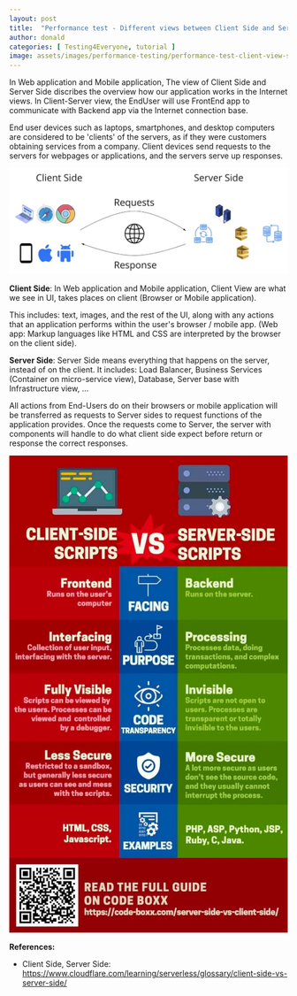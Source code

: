 ```yaml
---
layout: post
title:  "Performance test - Different views between Client Side and Server/Service Side"
author: donald
categories: [ Testing4Everyone, tutorial ]
image: assets/images/performance-testing/performance-test-client-view-server-view.png
---
```

In Web application and Mobile application, The view of Client Side and Server Side discribes the overview how our application works in the Internet views. In Client-Server view, the EndUser will use FrontEnd app to communicate with Backend app via the Internet connection base.

End user devices such as laptops, smartphones, and desktop computers are considered to be 'clients' of the servers, as if they were customers obtaining services from a company. Client devices send requests to the servers for webpages or applications, and the servers serve up responses.

![](assets/images/performance-testing/performance-test-client-view-server-view.png)

**Client Side**: In Web application and Mobile application, Client View are what we see in UI, takes places on client (Browser or Mobile application).

This includes: text, images, and the rest of the UI, along with any actions that an application performs within the user's browser / mobile app. (Web app: Markup languages like HTML and CSS are interpreted by the browser on the client side).

**Server Side**: Server Side means everything that happens on the server, instead of on the client. It includes: Load Balancer, Business Services (Container on micro-service view), Database, Server base with Infrastructure view, ...

All actions from End-Users do on their browsers or mobile application will be transferred as requests to Server sides to request functions of the application provides. Once the requests come to Server, the server with components will handle to do what client side expect before return or response the correct responses.

![](assets/images/performance-testing/client-view-vs-server-view.png)

**References:**
- Client Side, Server Side: https://www.cloudflare.com/learning/serverless/glossary/client-side-vs-server-side/